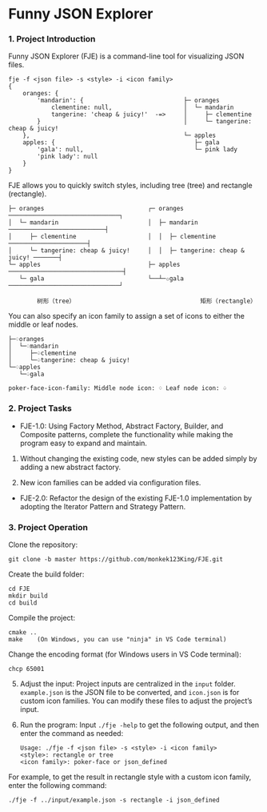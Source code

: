 # Funny JSON Explorer

### 1. Project Introduction

Funny JSON Explorer (FJE) is a command-line tool for visualizing JSON files.

```shell
fje -f <json file> -s <style> -i <icon family>
{
    oranges: {
        'mandarin': {                            ├─ oranges
            clementine: null,                    │  └─ mandarin
            tangerine: 'cheap & juicy!'  -=>     │     ├─ clementine
        }                                        │     └─ tangerine: cheap & juicy!
    },                                           └─ apples
    apples: {                                       ├─ gala
        'gala': null,                               └─ pink lady
        'pink lady': null
    }
}
```

FJE allows you to quickly switch styles, including tree (tree) and rectangle (rectangle).

```
├─ oranges                             ┌─ oranges ───────────────────────────────┐
│  └─ mandarin                         │  ├─ mandarin ───────────────────────────┤
│     ├─ clementine                    │  │  ├─ clementine ──────────────────────┤
│     └─ tangerine: cheap & juicy!     │  │  ├─ tangerine: cheap & juicy! ───────┤
└─ apples                              ├─ apples ────────────────────────────────┤
   └─ gala                             └──┴─✩gala ───────────────────────────────┘

        树形（tree）                                   矩形（rectangle）
````

You can also specify an icon family to assign a set of icons to either the middle or leaf nodes.

```
├─♢oranges                                 
│  └─♢mandarin                             
│     ├─♤clementine                        
│     └─♤tangerine: cheap & juicy!    
└─♢apples                                  
   └─♤gala                                 

poker-face-icon-family: Middle node icon: ♢ Leaf node icon: ♤                 
```

### 2. Project Tasks

* FJE-1.0: Using Factory Method, Abstract Factory, Builder, and Composite patterns, complete the functionality while making the program easy to expand and maintain.

1. Without changing the existing code, new styles can be added simply by adding a new abstract factory.

2. New icon families can be added via configuration files.

* FJE-2.0: Refactor the design of the existing FJE-1.0 implementation by adopting the Iterator Pattern and Strategy Pattern.

### 3. Project Operation

Clone the repository:

   ```
   git clone -b master https://github.com/monkek123King/FJE.git
   ```

Create the build folder:

   ```
   cd FJE
   mkdir build
   cd build
   ```

Compile the project:

   ```
   cmake ..
   make    (On Windows, you can use "ninja" in VS Code terminal)
   ```

Change the encoding format (for Windows users in VS Code terminal):

   ```
   chcp 65001
   ```

5. Adjust the input: Project inputs are centralized in the `input` folder. `example.json` is the JSON file to be converted, and `icon.json` is for custom icon families. You can modify these files to adjust the project’s input.

6. Run the program: Input `./fje -help` to get the following output, and then enter the command as needed:

   ```
   Usage: ./fje -f <json file> -s <style> -i <icon family>
   <style>: rectangle or tree
   <icon family>: poker-face or json_defined
   ```

For example, to get the result in rectangle style with a custom icon family, enter the following command:

```
./fje -f ../input/example.json -s rectangle -i json_defined
```

